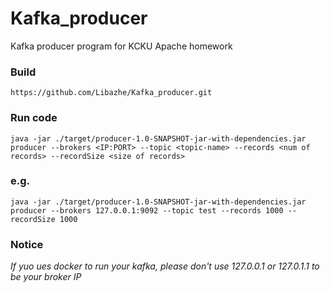 # Kafka_producer
Kafka producer program for KCKU Apache homework

### Build

```https://github.com/Libazhe/Kafka_producer.git```

### Run code

```java -jar ./target/producer-1.0-SNAPSHOT-jar-with-dependencies.jar producer --brokers <IP:PORT> --topic <topic-name> --records <num of records> --recordSize <size of records>```

### e.g.

```java -jar ./target/producer-1.0-SNAPSHOT-jar-with-dependencies.jar producer --brokers 127.0.0.1:9092 --topic test --records 1000 --recordSize 1000```

### Notice

*If yuo ues docker to run your kafka, please don't use 127.0.0.1 or 127.0.1.1 to be your broker IP*  

